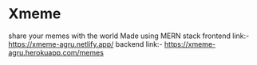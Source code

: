 # Xmeme
share your memes with the world
Made using MERN stack
frontend link:- https://xmeme-agru.netlify.app/
backend link:- https://xmeme-agru.herokuapp.com/memes
